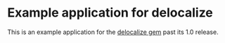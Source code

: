 # Example application for delocalize

This is an example application for the [delocalize gem](https://github.com/clemens/delocalize) past its 1.0 release.
